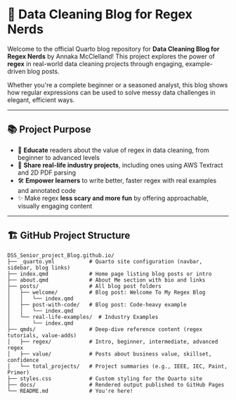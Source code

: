 # 🧼 Data Cleaning Blog for Regex Nerds

Welcome to the official Quarto blog repository for **Data Cleaning Blog for Regex Nerds** by Annaka McClelland! This project explores the power of **regex** in real-world data cleaning projects through engaging, example-driven blog posts.

Whether you're a complete beginner or a seasoned analyst, this blog shows how regular expressions can be used to solve messy data challenges in elegant, efficient ways.

---

## 📚 Project Purpose

- 📖 **Educate** readers about the value of regex in data cleaning, from beginner to advanced levels
- 🧪 **Share real-life industry projects**, including ones using AWS Textract and 2D PDF parsing
- 🛠️ **Empower learners** to write better, faster regex with real examples and annotated code
- ✨ Make regex **less scary and more fun** by offering approachable, visually engaging content

---

## 🏗️ GitHub Project Structure

```plaintext
DSS_Senior_project_Blog.github.io/
├── _quarto.yml           # Quarto site configuration (navbar, sidebar, blog links)
├── index.qmd             # Home page listing blog posts or intro
├── about.qmd             # About Me section with bio and links
├── posts/                # All blog post folders
│   ├── welcome/          # Blog post: Welcome To My Regex Blog
│   │   └── index.qmd
│   ├── post-with-code/   # Blog post: Code-heavy example
│   │   └── index.qmd
│   └── real-life-examples/  # Industry Examples
│       └── index.qmd
├── qmds/                 # Deep-dive reference content (regex tutorials, value-adds)
│   ├── regex/            # Intro, beginner, intermediate, advanced regex
│   ├── value/            # Posts about business value, skillset, confidence
│   └── total_projects/   # Project summaries (e.g., IEEE, IEC, Paint, Primer)
├── styles.css            # Custom styling for the Quarto site
├── docs/                 # Rendered output published to GitHub Pages
└── README.md             # You're here!
